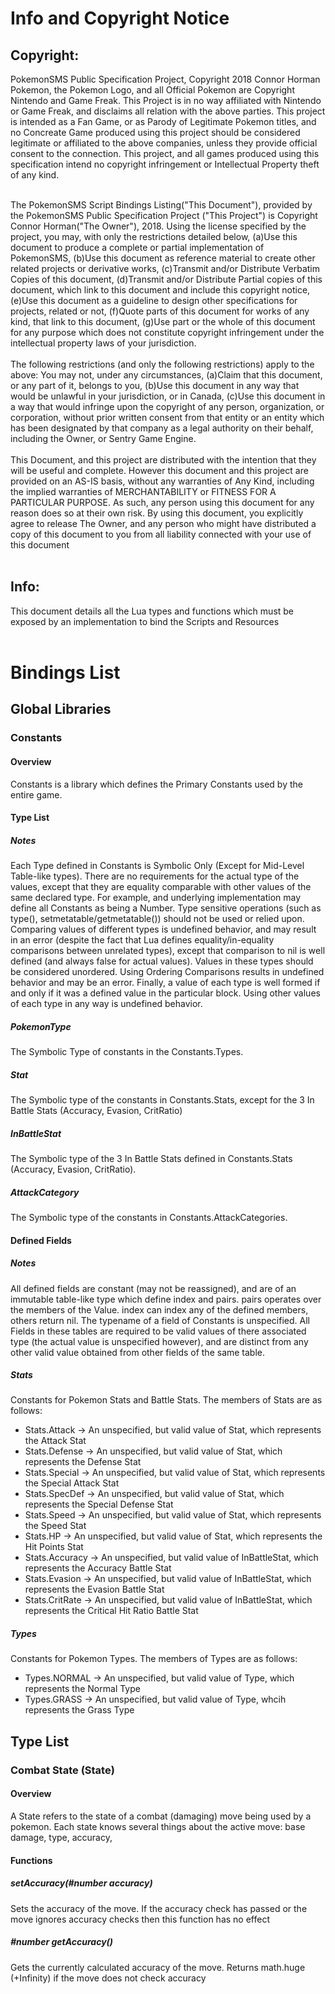 <h1>Info and Copyright Notice</h1>

<h2>Copyright:</h2>
PokemonSMS Public Specification Project, Copyright 2018 Connor Horman
Pokemon, the Pokemon Logo, and all Official Pokemon are Copyright Nintendo and Game Freak. This Project is in no way affiliated with Nintendo or Game Freak, and disclaims all relation with the above parties. This project is intended as a Fan Game, or as Parody of Legitimate Pokemon titles, and no Concreate Game produced using this project should be considered legitimate or affiliated to the above companies, unless they provide official consent to the connection. This project, and all games produced using this specification intend no copyright infringement or Intellectual Property theft of any kind.<br/><br/>


The PokemonSMS Script Bindings Listing("This Document"), provided by the PokemonSMS Public Specification Project ("This Project") is Copyright Connor Horman("The Owner"), 2018. 
Using the license specified by the project, you may, with only the restrictions detailed below,
(a)Use this document to produce a complete or partial implementation of PokemonSMS, 
(b)Use this document as reference material to create other related projects or derivative works,
(c)Transmit and/or Distribute Verbatim Copies of this document,
(d)Transmit and/or Distribute Partial copies of this document, which link to this document and include this copyright notice,
(e)Use this document as a guideline to design other specifications for projects, related or not,
(f)Quote parts of this document for works of any kind, that link to this document,
(g)Use part or the whole of this document for any purpose which does not constitute copyright infringement under the intellectual property laws of your jurisdiction.
<br/><br/>
The following restrictions (and only the following restrictions) apply to the above:
You may not, under any circumstances, 
(a)Claim that this document, or any part of it, belongs to you, 
(b)Use this document in any way that would be unlawful in your jurisdiction, or in Canada, 
(c)Use this document in a way that would infringe upon the copyright of any person, organization, or corporation, without prior written consent from that entity or an entity which has been designated by that company as a legal authority on their behalf, including the Owner, or Sentry Game Engine.
<br/><br/>
  This Document, and this project are distributed with the intention that they will be useful and complete. However this document and this project are provided on an AS-IS basis, without any warranties of Any Kind, including the implied warranties of MERCHANTABILITY or FITNESS FOR A PARTICULAR PURPOSE. As such, any person using this document for any reason does so at their own risk.  By using this document, you explicitly agree to release The Owner, and any person who might have distributed a copy of this document to you from all liability connected with your use of this document
<br/><br/>
<h2>Info:</h2>
This document details all the Lua types and functions which must be exposed by an implementation to bind the Scripts and Resources
<br/><br/>


<h1>Bindings List</h1>
<h2>Global Libraries</h2>
<h3>Constants</h3>
<h4>Overview</h4>
Constants is a library which defines the Primary Constants used by the entire game.
<h4>Type List</h4>
<h5>Notes</h5>
Each Type defined in Constants is Symbolic Only (Except for Mid-Level Table-like types). 
There are no requirements for the actual type of the values, except that they are equality comparable with other values of the same declared type. 
For example, and underlying implementation may define all Constants as being a Number. 
Type sensitive operations (such as type(), setmetatable/getmetatable()) should not be used or relied upon. 
Comparing values of different types is undefined behavior, and may result in an error (despite the fact that Lua defines equality/in-equality comparisons between unrelated types), except that comparison to nil is well defined (and always false for actual values).
Values in these types should be considered unordered. Using Ordering Comparisons results in undefined behavior and may be an error.
Finally, a value of each type is well formed if and only if it was a defined value in the particular block. Using other values of each type in any way is undefined behavior. 


<h5>PokemonType</h5>
The Symbolic Type of constants in the Constants.Types. 

<h5>Stat</h5>
The Symbolic type of the constants in Constants.Stats, except for the 3 In Battle Stats (Accuracy, Evasion, CritRatio) 

<h5>InBattleStat</h5>
The Symbolic type of the 3 In Battle Stats defined in Constants.Stats (Accuracy, Evasion, CritRatio). 

<h5>AttackCategory</h5>
The Symbolic type of the constants in Constants.AttackCategories. 

<h4>Defined Fields</h4>
<h5>Notes</h5>
All defined fields are constant (may not be reassigned), and are of an immutable table-like type which define index and pairs. 
 pairs operates over the members of the Value. index can index any of the defined members, others return nil. 
 The typename of a field of Constants is unspecified. 
 All Fields in these tables are required to be valid values of there associated type (the actual value is unspecified however), and are distinct from any other valid value obtained from other fields of the same table.<br/>
<h5>Stats</h5>
Constants for Pokemon Stats and Battle Stats. 
The members of Stats are as follows:
<ul>
<li>Stats.Attack -> An unspecified, but valid value of Stat, which represents the Attack Stat</li>
<li>Stats.Defense -> An unspecified, but valid value of Stat, which represents the Defense Stat</li> 
<li>Stats.Special -> An unspecified, but valid value of Stat, which represents the Special Attack Stat</li>
<li>Stats.SpecDef -> An unspecified, but valid value of Stat, which represents the Special Defense Stat</li>
<li>Stats.Speed -> An unspecified, but valid value of Stat, which represents the Speed Stat</li>
<li>Stats.HP -> An unspecified, but valid value of Stat, which represents the Hit Points Stat</li>
<li>Stats.Accuracy -> An unspecified, but valid value of InBattleStat, which represents the Accuracy Battle Stat</li>
<li>Stats.Evasion -> An unspecified, but valid value of InBattleStat, which represents the Evasion Battle Stat</li>
<li>Stats.CritRate -> An unspecified, but valid value of InBattleStat, which represents the Critical Hit Ratio Battle Stat</li>
</ul>

<h5>Types</h5>
Constants for Pokemon Types. 
The members of Types are as follows:
<ul>
<li>Types.NORMAL -> An unspecified, but valid value of Type, which represents the Normal Type</li>
<li>Types.GRASS -> An unspecified, but valid value of Type, whcih represents the Grass Type</li>
</ul>



<h2>Type List</h2>
<h3>Combat State (State)</h3>
<h4>Overview</h4>
A State refers to the state of a combat (damaging) move being used by a pokemon.
Each state knows several things about the active move: base damage, type, accuracy, 
<h4>Functions</h4>
<h5>setAccuracy(#number accuracy)</h5>
Sets the accuracy of the move. If the accuracy check has passed or the move ignores accuracy checks then this function has no effect
<h5>#number getAccuracy()</h5>
Gets the currently calculated accuracy of the move. Returns math.huge (+Infinity) if the move does not check accuracy